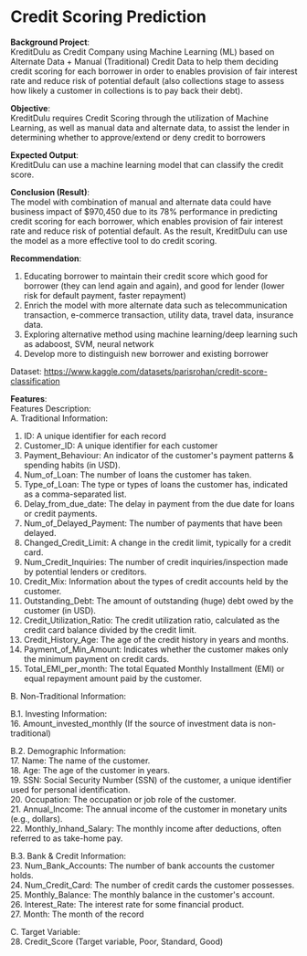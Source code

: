 # Credit Scoring Prediction
**Background Project**: \
KreditDulu as Credit Company using Machine Learning (ML) based on Alternate Data + Manual (Traditional) Credit Data to help them deciding credit scoring for each borrower in order to enables provision of fair interest rate and reduce risk of potential default (also collections stage to assess how likely a customer in collections is to pay back their debt).

**Objective**: \
KreditDulu requires Credit Scoring through the utilization of Machine Learning, as well as manual data and alternate data, to assist the lender in determining whether to approve/extend or deny credit to borrowers

**Expected Output**: \
KreditDulu can use a machine learning model that can classify the credit score.

**Conclusion (Result)**: \
The model with combination of manual and alternate data could have business impact of $970,450 due to its 78% performance in predicting credit scoring for each borrower, which enables provision of fair interest rate and reduce risk of potential default. As the result, KreditDulu can use the model as a more effective tool to do credit scoring.

**Recommendation**: 
1. Educating borrower to maintain their credit score which good for borrower (they can lend again and again), and good for lender (lower risk for default payment, faster repayment)
2. Enrich the model with more alternate data such as telecommunication transaction, e-commerce transaction, utility data, travel data, insurance data.
3. Exploring alternative method using machine learning/deep learning such as adaboost, SVM, neural network
4. Develop more to distinguish new borrower and existing borrower

Dataset: https://www.kaggle.com/datasets/parisrohan/credit-score-classification


**Features**: \
Features Description:<br>
A. Traditional Information:
1. ID: A unique identifier for each record
2. Customer_ID: A unique identifier for each customer
3. Payment_Behaviour: An indicator of the customer's payment patterns & spending habits (in USD).
4. Num_of_Loan: The number of loans the customer has taken.
5. Type_of_Loan: The type or types of loans the customer has, indicated as a comma-separated list.
6. Delay_from_due_date: The delay in payment from the due date for loans or credit payments.
7. Num_of_Delayed_Payment: The number of payments that have been delayed.
8. Changed_Credit_Limit: A change in the credit limit, typically for a credit card.
9. Num_Credit_Inquiries: The number of credit inquiries/inspection made by potential lenders or creditors.
10. Credit_Mix: Information about the types of credit accounts held by the customer.
11. Outstanding_Debt: The amount of outstanding (huge) debt owed by the customer (in USD).
12. Credit_Utilization_Ratio: The credit utilization ratio, calculated as the credit card balance divided by the credit limit.
13. Credit_History_Age: The age of the credit history in years and months.
14. Payment_of_Min_Amount: Indicates whether the customer makes only the minimum payment on credit cards.
15. Total_EMI_per_month: The total Equated Monthly Installment (EMI) or equal repayment amount paid by the customer.

B. Non-Traditional Information:

B.1. Investing Information: <br>
16. Amount_invested_monthly (If the source of investment data is non-traditional) <br>

B.2. Demographic Information: <br>
17. Name: The name of the customer. <br>
18. Age: The age of the customer in years. <br>
19. SSN: Social Security Number (SSN) of the customer, a unique identifier used for personal identification. <br>
20. Occupation: The occupation or job role of the customer. <br>
21. Annual_Income: The annual income of the customer in monetary units (e.g., dollars). <br>
22. Monthly_Inhand_Salary: The monthly income after deductions, often referred to as take-home pay. <br>

B.3.  Bank & Credit  Information: <br>
23. Num_Bank_Accounts: The number of bank accounts the customer holds. <br>
24. Num_Credit_Card: The number of credit cards the customer possesses. <br>
25. Monthly_Balance: The monthly balance in the customer's account. <br>
26. Interest_Rate: The interest rate for some financial product. <br>
27. Month: The month of the record <br>

C. Target Variable: <br>
28. Credit_Score (Target variable, Poor, Standard, Good)
